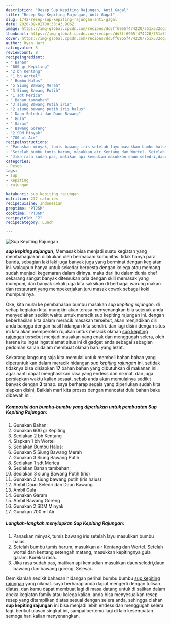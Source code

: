 ```yaml
---
description: "Resep Sup Kepiting Rajungan, Anti Gagal"
title: "Resep Sup Kepiting Rajungan, Anti Gagal"
slug: 1742-resep-sup-kepiting-rajungan-anti-gagal
date: 2020-09-02T00:33:43.906Z
image: https://img-global.cpcdn.com/recipes/dd5ff6965f474220/751x532cq70/sup-kepiting-rajungan-foto-resep-utama.jpg
thumbnail: https://img-global.cpcdn.com/recipes/dd5ff6965f474220/751x532cq70/sup-kepiting-rajungan-foto-resep-utama.jpg
cover: https://img-global.cpcdn.com/recipes/dd5ff6965f474220/751x532cq70/sup-kepiting-rajungan-foto-resep-utama.jpg
author: Ryan Hart
ratingvalue: 5
reviewcount: 8
recipeingredient:
- " Bahan"
- "600 gr Kepiting"
- "2 bh Kentang"
- "1 bh Wortel"
- " Bumbu Halus"
- "5 Siung Bawang Merah"
- "3 Siung Bawang Putih"
- "1 sdt Merica"
- " Bahan tambahan"
- "3 siung Bawang Putih iris"
- "2 siung bawang putih iris halus"
- " Daun Seledri dan Daun Bawang"
- " Gula"
- " Garam"
- " Bawang Goreng"
- "2 SDM Minyak"
- "700 ml Air"
recipeinstructions:
- "Panaskan minyak, tumis bawang iris setelah layu masukkan bumbu halus."
- "Setelah bumbu tumis harum, masukkan air Kentang dan Wortel. Setelah wortel dan kentang setengah matang, masukkan kepitingnya gula garam. Koreksi rasa.."
- "Jika rasa sudah pas, matikan api kemudian masukkan daun seledri,daun bawang dan bawang goreng. Selesai.."
categories:
- Resep
tags:
- sup
- kepiting
- rajungan

katakunci: sup kepiting rajungan 
nutrition: 277 calories
recipecuisine: Indonesian
preptime: "PT25M"
cooktime: "PT36M"
recipeyield: "2"
recipecategory: Lunch

---
```



![Sup Kepiting Rajungan](https://img-global.cpcdn.com/recipes/dd5ff6965f474220/751x532cq70/sup-kepiting-rajungan-foto-resep-utama.jpg)

<b><i>sup kepiting rajungan</i></b>, Memasak bisa menjadi suatu kegiatan yang membahagiakan dilakukan oleh bermacam komunitas. tidak hanya para bunda, sebagian laki laki juga banyak juga yang berminat dengan kegiatan ini. walaupun hanya untuk sekedar berpesta dengan kolega atau memang sudah menjadi kegemaran dalam dirinya. maka dari itu dalam dunia chef sekarang sangat banyak ditemukan pria dengan skill memasak yang mumpuni, dan banyak sekali juga kita saksikan di berbagai warung makan dan restaurant yang mempekerjakan juru masak cowok sebagai koki mumpuni nya.

Oke, kita mulai ke pembahasan bumbu masakan <i>sup kepiting rajungan</i>. di setiap kegiatan kita, mungkin akan terasa menyenangkan bila sejenak anda menyediakan sedikit waktu untuk meracik sup kepiting rajungan ini. dengan keberhasilan kita dalam meracik masakan tersebut, akan menjadikan diri anda bangga dengan hasil hidangan kita sendiri. dan lagi disini dengan situs ini kita akan memperoleh rujukan untuk meracik olahan <u>sup kepiting rajungan</u> tersebut menjadi masakan yang enak dan menggugah selera, oleh karena itu ingat ingat alamat situs ini di gadget anda sebagai sebagian pedoman kalian dalam membuat olahan baru yang lezat.




Sekarang langsung saja kita memulai untuk membeli bahan bahan yang diperuntuk kan dalam meracik hidangan <u><i>sup kepiting rajungan</i></u> ini. setidak tidaknya bisa disiapkan <b>17</b> bahan bahan yang dibutuhkan di makanan ini. agar nanti dapat menghasilkan rasa yang endess dan nikmat. dan juga persiapkan waktu kalian sesaat, sebab anda akan memulainya sedikit banyak dengan <b>3</b> tahap. saya berharap segala yang diperlukan sudah kita siapkan disini, Baiklah mari kita proses dengan mencatat dulu bahan baku dibawah ini.

<!--inarticleads1-->

##### Komposisi dan bumbu-bumbu yang diperlukan untuk pembuatan Sup Kepiting Rajungan:

1. Gunakan  Bahan:
1. Gunakan 600 gr Kepiting
1. Sediakan 2 bh Kentang
1. Siapkan 1 bh Wortel
1. Sediakan  Bumbu Halus:
1. Gunakan 5 Siung Bawang Merah
1. Gunakan 3 Siung Bawang Putih
1. Sediakan 1 sdt Merica
1. Sediakan  Bahan tambahan:
1. Sediakan 3 siung Bawang Putih (iris)
1. Gunakan 2 siung bawang putih (iris halus)
1. Ambil  Daun Seledri dan Daun Bawang
1. Ambil  Gula
1. Gunakan  Garam
1. Ambil  Bawang Goreng
1. Gunakan 2 SDM Minyak
1. Gunakan 700 ml Air




<!--inarticleads2-->

##### Langkah-langkah menyiapkan Sup Kepiting Rajungan:

1. Panaskan minyak, tumis bawang iris setelah layu masukkan bumbu halus.
1. Setelah bumbu tumis harum, masukkan air Kentang dan Wortel. Setelah wortel dan kentang setengah matang, masukkan kepitingnya gula garam. Koreksi rasa..
1. Jika rasa sudah pas, matikan api kemudian masukkan daun seledri,daun bawang dan bawang goreng. Selesai..




Demikianlah sedikit bahasan hidangan perihal bumbu bumbu <u>sup kepiting rajungan</u> yang nikmat. saya berharap anda dapat mengerti dengan tulisan diatas, dan kamu dapat membuat lagi di masa datang untuk di sajikan dalam aneka kegiatan family atau kolega kalian. anda bisa menyesuaikan resep resep yang ditampilkan diatas sesuai dengan selera anda, sehingga olahan <b>sup kepiting rajungan</b> ini bisa menjadi lebih endess dan menggugah selera lagi. berikut ulasan singkat ini, sampai bertemu lagi di lain kesempatan. semoga hari kalian menyenangkan.
